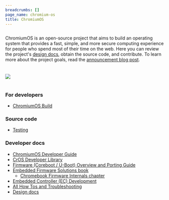 ```yaml
---
breadcrumbs: []
page_name: chromium-os
title: ChromiumOS
---
```


<div class="two-column-container">
<div class="column">

ChromiumOS is an open-source project that aims to build an operating system
that provides a fast, simple, and more secure computing experience for people
who spend most of their time on the web. Here you can review the project's
[design docs](/chromium-os/chromiumos-design-docs),
obtain the source code, and contribute. To learn more about the project goals,
read the [announcement blog
post](http://googleblog.blogspot.com/2009/11/releasing-chromium-os-open-source.html).

</div>

<div class="column">

### ![](/chromium-os/comp2_200x146.jpg)

</div>
</div>

### For developers

*   [ChromiumOS Build](/chromium-os/build)

### Source code

*   [Testing](/chromium-os/testing)

### Developer docs

*   [ChromiumOS Developer
            Guide](/chromium-os/developer-library/guides/development/developer-guide)
*   [CrOS Developer Library](/chromium-os/developer-library)
*   [Firmware (Coreboot / U-Boot) Overview and Porting
            Guide](/chromium-os/firmware-porting-guide)
*   [Embedded Firmware Solutions
            book](https://link.springer.com/book/10.1007/978-1-4842-0070-4)
    *   [Chromebook Firmware Internals
                chapter](https://link.springer.com/chapter/10.1007/978-1-4842-0070-4_5)
*   [Embedded Controller (EC)
            Development](https://chromium.googlesource.com/chromiumos/platform/ec/+/HEAD/README.md)
*   [All How Tos and
            Troubleshooting](/chromium-os/how-tos-and-troubleshooting)
*   [Design docs](/chromium-os/chromiumos-design-docs)
